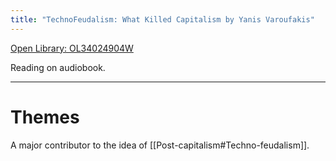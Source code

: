 ```yaml
---
title: "TechnoFeudalism: What Killed Capitalism by Yanis Varoufakis"
---
```

[Open Library: OL34024904W](https://openlibrary.org/works/OL34024904W/Techno-Feudalism)

Reading on audiobook.

---

# Themes

A major contributor to the idea of [[Post-capitalism#Techno-feudalism]].